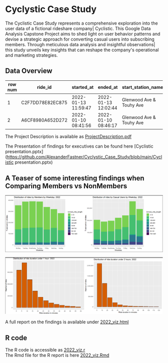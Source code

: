 # Cyclystic Case Study

The Cyclistic Case Study represents a comprehensive exploration into the user data of a fictional rideshare company| Cyclistic. This Google Data Analysis Capstone Project aims to shed light on user behavior patterns and devise a strategic approach for converting casual users into subscribing members. Through meticulous data analysis and insightful observations| this study unveils key insights that can reshape the company's operational and marketing strategies.

## Data Overview

| row num | ride_id          | started_at        | ended_at          | start_station_name       | end_station_name     | member_casual | day_of_week  |
| ---     | ---              | ---               | ---               | ---                      | ---                  | ---           | ---          |
| 1       | C2F7DD78E82EC875 |2022-01-13 11:59:47|2022-01-13 12:02:44| Glenwood Ave & Touhy Ave | Clark St & Touhy Ave | casual        | Thursday     |
| 2       | A6CF8980A652D272 |2022-01-10 08:41:56|2022-01-10 08:46:17| Glenwood Ave & Touhy Ave | Clark St & Touhy Ave | casual        | Monday       |

The Project Description is available as [ProjectDescription.pdf](https://github.com/AlexanderFastner/Cyclystic_Case_Study/blob/main/ProjectDescription.pdf)  

The Presentation of findings for executives can be found here [Cyclistic presentation.pptx](https://github.com/AlexanderFastner/Cyclystic_Case_Study/blob/main/Cyclistic presentation.pptx)  

## A Teaser of some interesting findings when Comparing Members vs NonMembers  

![Usage by Weekday](https://github.com/AlexanderFastner/Cyclystic_Case_Study/blob/main/Images/compared_stacked_bar.png)  

![Ride Duration](https://github.com/AlexanderFastner/Cyclystic_Case_Study/blob/main/Images/ride_duration_distribution.png)  

A full report on the findings is available under [2022_viz.html](https://github.com/AlexanderFastner/Cyclystic_Case_Study/blob/main/2022_viz.html)

## R code  
The R code is accessible as [2022_viz.r](https://github.com/AlexanderFastner/Cyclystic_Case_Study/blob/main/2022_viz.r)  
The Rmd file for the R report is here [2022_viz.Rmd](https://github.com/AlexanderFastner/Cyclystic_Case_Study/blob/main/2022_viz.Rmd)  
